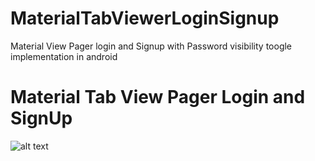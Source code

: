 # MaterialTabViewerLoginSignup
Material View Pager login and Signup with Password visibility toogle implementation in android
<h1>Material Tab View Pager Login and SignUp</h1>
<img src="/developerankitkumar/MaterialTabViewerLoginSignup/tree/master/screenshots/Screenshot_20180324-134046.jpg" alt="alt text" style="max-width:100%;">
